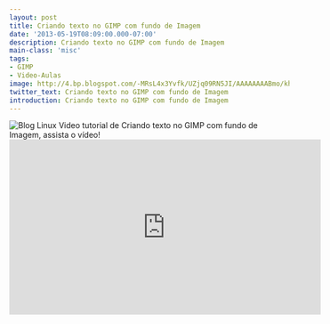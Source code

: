 ```yaml
---
layout: post
title: Criando texto no GIMP com fundo de Imagem
date: '2013-05-19T08:09:00.000-07:00'
description: Criando texto no GIMP com fundo de Imagem
main-class: 'misc'
tags:
- GIMP
- Video-Aulas
image: http://4.bp.blogspot.com/-MRsL4x3Yvfk/UZjq09RN5JI/AAAAAAAABmo/khM1aktClRk/s72-c/pronto.jpg
twitter_text: Criando texto no GIMP com fundo de Imagem
introduction: Criando texto no GIMP com fundo de Imagem
---
```

![Blog Linux](http://4.bp.blogspot.com/-MRsL4x3Yvfk/UZjq09RN5JI/AAAAAAAABmo/khM1aktClRk/s320/pronto.jpg "Blog Linux")
Video tutorial de Criando texto no GIMP com fundo de Imagem, assista o vídeo!<iframe width="560" height="315" src="http://www.youtube.com/embed/vmYz95XuptE" frameborder="0" allowfullscreen><iframe>
